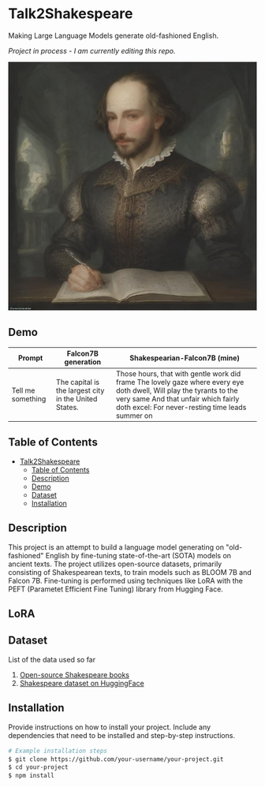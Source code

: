 # Talk2Shakespeare
Making Large Language Models generate old-fashioned English.


*Project in process - I am currently editing this repo.*

![alt-text-1](imgs/shakespeare.png "Image generated on the Real-Time Latent Consistency Model space.")

## Demo

| Prompt    | Falcon7B generation | Shakespearian-Falcon7B (mine) |
| -------- | ------- | --------|
| Tell me something| The capital is the largest city in the United States.|   Those hours, that with gentle work did frame The lovely gaze where every eye doth dwell, Will play the tyrants to the very same And that unfair which fairly doth excel: For never-resting time leads summer on |

## Table of Contents

- [Talk2Shakespeare](#project-name)
  - [Table of Contents](#table-of-contents)
  - [Description](#description)
  - [Demo](#demo)
  - [Dataset](#features)
  - [Installation](#installation)


## Description

This project is an attempt to build a language model generating on "old-fashioned" English by fine-tuning state-of-the-art (SOTA) models on ancient texts. The project utilizes open-source datasets, primarily consisting of Shakespearean texts, to train models such as BLOOM 7B and Falcon 7B. Fine-tuning is performed using techniques like LoRA with the PEFT (Parametet Efficient Fine Tuning) library from Hugging Face.

## LoRA


## Dataset

List of the data used so far

1. [Open-source Shakespeare books](https://ocw.mit.edu/ans7870/6/6.006/s08/lecturenotes/files/t8.shakespeare.txt)
2. [Shakespeare dataset on HuggingFace](https://huggingface.co/datasets/tiny_shakespeare)

## Installation

Provide instructions on how to install your project. Include any dependencies that need to be installed and step-by-step instructions.

```bash
# Example installation steps
$ git clone https://github.com/your-username/your-project.git
$ cd your-project
$ npm install
